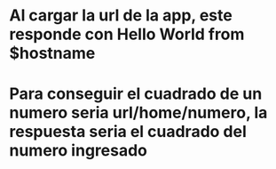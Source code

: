 # Al cargar la url de la app, este responde con Hello World from $hostname
# Para conseguir el cuadrado de un numero seria url/home/numero, la respuesta seria el cuadrado del numero ingresado
